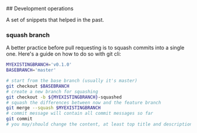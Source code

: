 
## Development operations

A set of snippets that helped in the past.


### squash branch

A better practice before pull requesting is to squash commits into a single one. Here's a guide on how to do so with git cli:

```bash
MYEXISTINGBRANCH='v0.1.0'
BASEBRANCH='master'

# start from the base branch (usually it's master)
git checkout $BASEBRANCH
# create a new branch for squashing
git checkout -b ${MYEXISTINGBRANCH}-squashed
# squash the differences between now and the feature branch
git merge --squash $MYEXISTINGBRANCH
# commit message will contain all commit messages so far
git commit
# you may/should change the content, at least top title and description
```